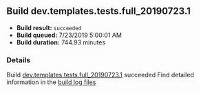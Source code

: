 ## Build dev.templates.tests.full_20190723.1
- **Build result:** `succeeded`
- **Build queued:** 7/23/2019 5:00:01 AM
- **Build duration:** 744.93 minutes
### Details
Build [dev.templates.tests.full_20190723.1](https://winappstudio.visualstudio.com/web/build.aspx?pcguid=a4ef43be-68ce-4195-a619-079b4d9834c2&builduri=vstfs%3a%2f%2f%2fBuild%2fBuild%2f29897) succeeded
Find detailed information in the [build log files](https://uwpctdiags.blob.core.windows.net/buildlogs/dev.templates.tests.full_20190723.1_logs.zip)
